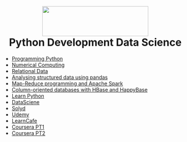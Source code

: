 <h1 align="center">
<img src="https://www.python.org/static/img/python-logo.png" width="290" height="82">
 <br>
 Python Development Data Science
</h1>

- [Programming Python](http://nbviewer.jupyter.org/github/phelps-sg/python-bigdata/blob/master/src/main/ipynb/intro-python.ipynb)
- [Numerical Computing](http://nbviewer.jupyter.org/github/phelps-sg/python-bigdata/blob/master/src/main/ipynb/numerical-slides.ipynb)
- [Relational Data](http://nbviewer.jupyter.org/github/phelps-sg/python-bigdata/blob/master/src/main/ipynb/relational-python.ipynb)
- [Analysing structured data using pandas](http://nbviewer.jupyter.org/github/phelps-sg/python-bigdata/blob/master/src/main/ipynb/pandas.ipynb)
- [Map-Reduce programming and Apache Spark](http://nbviewer.jupyter.org/github/phelps-sg/python-bigdata/blob/master/src/main/ipynb/spark-mapreduce.ipynb)
- [Column-oriented databases with HBase and HappyBase](http://nbviewer.jupyter.org/github/phelps-sg/python-bigdata/blob/master/src/main/ipynb/hbase-python-slides.ipynb)
- [Learn Python](https://learnxinyminutes.com/docs/python/)
- [DataSciene](https://www.datascienceacademy.com.br/course?courseid=python-fundamentos)
- [Solyd](https://solyd.com.br/treinamentos/python-basico/)
- [Udemy](https://www.udemy.com/course/intro_python/)
- [LearnCafe](https://www.learncafe.com/cursos/curso-de-programacao-em-python)
- [Coursera PT1](https://pt.coursera.org/learn/ciencia-computacao-python-conceitos)
- [Coursera PT2](https://pt.coursera.org/learn/ciencia-computacao-python-conceitos-2)
